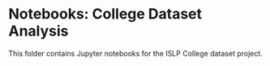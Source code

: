 # Notebooks: College Dataset Analysis

This folder contains Jupyter notebooks for the ISLP College dataset project.
